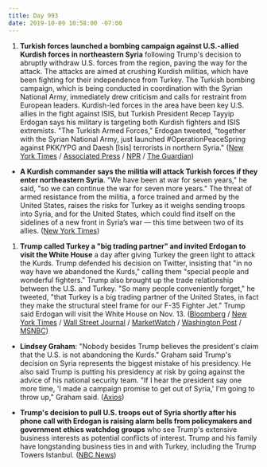```yaml
---
title: Day 993
date: 2019-10-09 10:58:00 -07:00
---
```


1. **Turkish forces launched a bombing campaign against U.S.-allied Kurdish forces in northeastern Syria** following Trump's decision to abruptly withdraw U.S. forces from the region, paving the way for the attack. The attacks are aimed at crushing Kurdish militias, which have been fighting for their independence from Turkey. The Turkish bombing campaign, which is being conducted in coordination with the Syrian National Army, immediately drew criticism and calls for restraint from European leaders. Kurdish-led forces in the area have been key U.S. allies in the fight against ISIS, but Turkish President Recep Tayyip Erdogan says his military is targeting both Kurdish fighters and ISIS extremists. "The Turkish Armed Forces," Erdogan tweeted, "together with the Syrian National Army, just launched #OperationPeaceSpring against PKK/YPG and Daesh \[Isis\] terrorists in northern Syria." ([New York Times](https://www.nytimes.com/2019/10/09/world/middleeast/turkey-attacks-syria.html) / [Associated Press](https://apnews.com/dbe7d941eeaf44eba1e571e4ec0c6ea6) / [NPR](https://www.npr.org/2019/10/09/768490136/turkish-forces-launch-military-operation-against-kurds-at-syrian-border) / [The Guardian](https://www.theguardian.com/world/2019/oct/09/turkey-launches-military-operation-in-northern-syria-erdogan))

* **A Kurdish commander says the militia will attack Turkish forces if they enter northeastern Syria**. "We have been at war for seven years," he said, "so we can continue the war for seven more years." The threat of armed resistance from the militia, a force trained and armed by the United States, raises the risks for Turkey as it weighs sending troops into Syria, and for the United States, which could find itself on the sidelines of a new front in Syria’s war — this time between two of its allies. ([New York Times](https://www.nytimes.com/2019/10/08/world/middleeast/syria-turkey-kurds-us.html))

1. **Trump called Turkey a "big trading partner" and invited Erdogan to visit the White House** a day after giving Turkey the green light to attack the Kurds. Trump defended his decision on Twitter, insisting that "in no way have we abandoned the Kurds," calling them "special people and wonderful fighters." Trump also brought up the trade relationship between the U.S. and Turkey. "So many people conveniently forget," he tweeted, "that Turkey is a big trading partner of the United States, in fact they make the structural steel frame for our F-35 Fighter Jet." Trump said Erdogan will visit the White House on Nov. 13. ([Bloomberg](https://www.bloomberg.com/news/articles/2019-10-08/trump-compliments-turkey-and-indicates-erdogan-will-visit-u-s) / [New York Times](https://www.nytimes.com/2019/10/08/us/politics/trump-erdogan-turkey-visit.html) / [Wall Street Journal](https://www.wsj.com/articles/trump-invites-turkish-leader-to-u-s-as-turkey-prepares-syria-offensive-11570549132) / [MarketWatch](https://www.marketwatch.com/story/trump-shifts-tone-on-turkey-invites-erdogan-to-washington-2019-10-08) / [Washington Post](https://www.washingtonpost.com/politics/trump-says-turkish-president-erdogan-will-visit-dc-in-november/2019/10/08/e58a2e2e-e9db-11e9-85c0-85a098e47b37_story.html) / [MSNBC](https://www.msnbc.com/katy-tur/watch/house-democrats-considering-masking-whistleblower-s-identity-70868037786))

* **Lindsey Graham**: "Nobody besides Trump believes the president's claim that the U.S. is not abandoning the Kurds." Graham said Trump's decision on Syria represents the biggest mistake of his presidency. He also said Trump is putting his presidency at risk by going against the advice of his national security team. "If I hear the president say one more time, 'I made a campaign promise to get out of Syria,' I'm going to throw up," Graham said. ([Axios](https://www.axios.com/lindsey-graham-donald-trump-syria-withdrawal-e103594e-2417-4355-a5af-46a0f197e838.html))

* **Trump's decision to pull U.S. troops out of Syria shortly after his phone call with Erdogan is raising alarm bells from policymakers and government ethics watchdog groups** who see Trump's extensive business interests as potential conflicts of interest. Trump and his family have longstanding business ties in and with Turkey, including the Trump Towers Istanbul. ([NBC News](https://www.nbcnews.com/politics/trump-impeachment-inquiry/donald-trump-s-longtime-business-connections-turkey-back-spotlight-n1064011))